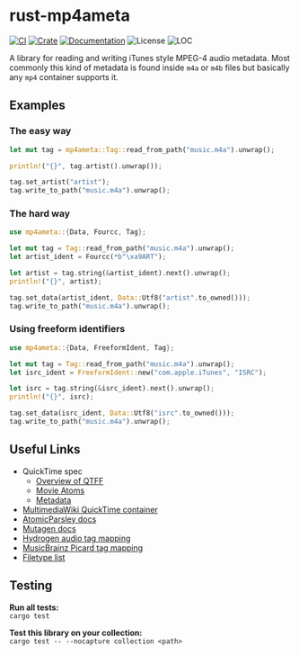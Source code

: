 # rust-mp4ameta
[![CI](https://github.com/Saecki/rust-mp4ameta/workflows/CI/badge.svg)](https://github.com/Saecki/rust-mp4ameta/actions?query=workflow%3ACI)
[![Crate](https://img.shields.io/crates/v/mp4ameta.svg)](https://crates.io/crates/mp4ameta)
[![Documentation](https://docs.rs/mp4ameta/badge.svg)](https://docs.rs/mp4ameta)
![License](https://img.shields.io/crates/l/mp4ameta?color=blue)
![LOC](https://tokei.rs/b1/github/saecki/rust-mp4ameta?category=code)

A library for reading and writing iTunes style MPEG-4 audio metadata.
Most commonly this kind of metadata is found inside `m4a` or `m4b` files but basically any `mp4` container supports it.

## Examples

### The easy way
```rust
let mut tag = mp4ameta::Tag::read_from_path("music.m4a").unwrap();

println!("{}", tag.artist().unwrap());

tag.set_artist("artist");
tag.write_to_path("music.m4a").unwrap();
```

### The hard way
```rust
use mp4ameta::{Data, Fourcc, Tag};

let mut tag = Tag::read_from_path("music.m4a").unwrap();
let artist_ident = Fourcc(*b"\xa9ART");

let artist = tag.string(&artist_ident).next().unwrap();
println!("{}", artist);

tag.set_data(artist_ident, Data::Utf8("artist".to_owned()));
tag.write_to_path("music.m4a").unwrap();
```

### Using freeform identifiers
```rust
use mp4ameta::{Data, FreeformIdent, Tag};

let mut tag = Tag::read_from_path("music.m4a").unwrap();
let isrc_ident = FreeformIdent::new("com.apple.iTunes", "ISRC");

let isrc = tag.string(&isrc_ident).next().unwrap();
println!("{}", isrc);

tag.set_data(isrc_ident, Data::Utf8("isrc".to_owned()));
tag.write_to_path("music.m4a").unwrap();
```

## Useful Links
- QuickTime spec
    - [Overview of QTFF](https://developer.apple.com/library/archive/documentation/QuickTime/QTFF/QTFFChap1/qtff1.html)
    - [Movie Atoms](https://developer.apple.com/library/archive/documentation/QuickTime/QTFF/QTFFChap2/qtff2.html)
    - [Metadata](https://developer.apple.com/library/archive/documentation/QuickTime/QTFF/Metadata/Metadata.html)
- [MultimediaWiki QuickTime container](https://wiki.multimedia.cx/index.php/QuickTime_container)
- [AtomicParsley docs](http://atomicparsley.sourceforge.net/mpeg-4files.html)
- [Mutagen docs](https://mutagen.readthedocs.io/en/latest/api/mp4.html)
- [Hydrogen audio tag mapping](https://wiki.hydrogenaud.io/index.php?title=Tag_Mapping)
- [MusicBrainz Picard tag mapping](https://picard-docs.musicbrainz.org/en/appendices/tag_mapping.html)
- [Filetype list](https://ftyps.com/)

## Testing
__Run all tests:__<br/>
`cargo test`

__Test this library on your collection:__<br/>
`cargo test -- --nocapture collection <path>`

